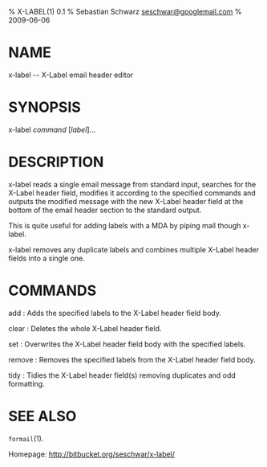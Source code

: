 % X-LABEL(1) 0.1
% Sebastian Schwarz <seschwar@googlemail.com>
% 2009-06-06

# NAME

x-label -- X-Label email header editor

# SYNOPSIS

x-label *command* [*label*]...

# DESCRIPTION

x-label reads a single email message from standard input, searches
for the X-Label header field, modifies it according to the specified
commands and outputs the modified message with the new X-Label header
field at the bottom of the email header section to the standard output.

This is quite useful for adding labels with a MDA by piping mail
though x-label.

x-label removes any duplicate labels and combines multiple X-Label
header fields into a single one.

# COMMANDS

add
:   Adds the specified labels to the X-Label header field body.

clear
:   Deletes the whole X-Label header field.

set
:   Overwrites the X-Label header field body with the specified labels.

remove
:   Removes the specified labels from the X-Label header field body.

tidy
:   Tidies the X-Label header field(s) removing duplicates and odd
    formatting.

# SEE ALSO

`formail`(1).

Homepage: <http://bitbucket.org/seschwar/x-label/>

